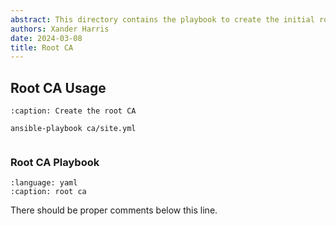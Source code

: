 ```yaml
---
abstract: This directory contains the playbook to create the initial root CA.
authors: Xander Harris
date: 2024-03-08
title: Root CA
---
```


## Root CA Usage

```{code-block} shell
:caption: Create the root CA

ansible-playbook ca/site.yml
```

```{index} ca; playbook
```

### Root CA Playbook

```{literalinclude} site.yml
:language: yaml
:caption: root ca
```

There should be proper comments below this line.

```{autoyaml} ca/site.yml
```
